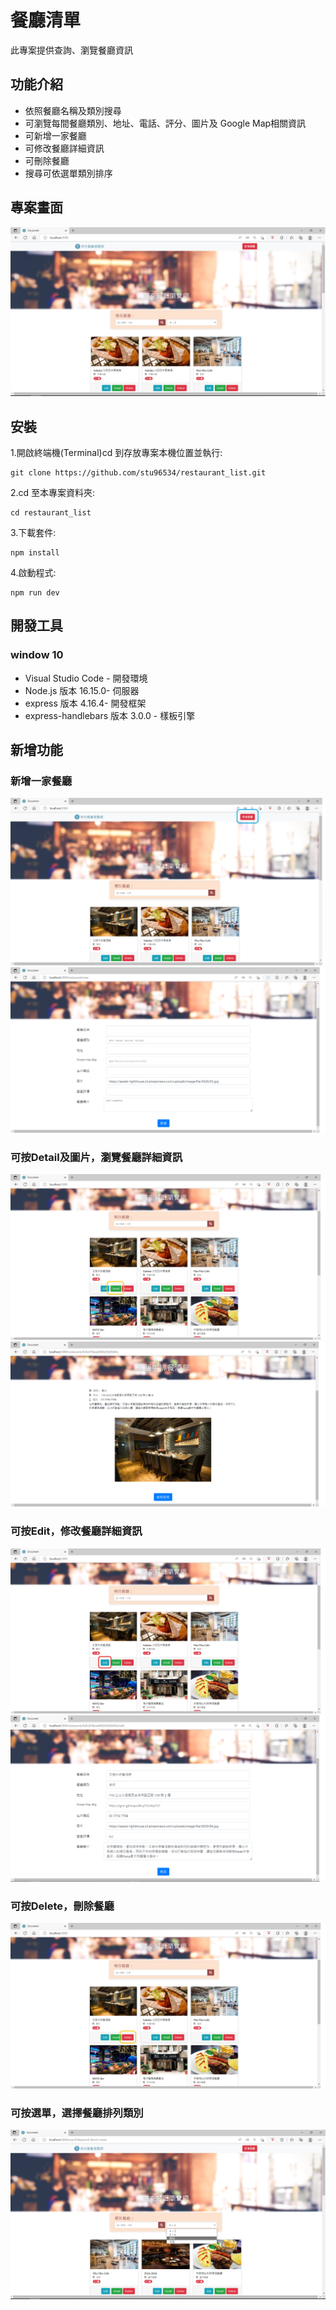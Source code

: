 # 餐廳清單
此專案提供查詢、瀏覽餐廳資訊

## 功能介紹
 - 依照餐廳名稱及類別搜尋
 - 可瀏覽每間餐廳類別、地址、電話、評分、圖片及 Google Map相關資訊
 - 可新增一家餐廳
 - 可修改餐廳詳細資訊
 - 可刪除餐廳
 - 搜尋可依選單類別排序

## 專案畫面

![首頁](https://github.com/stu96534/restaurant_list/blob/main/public/首頁.png)

## 安裝
1.開啟終端機(Terminal)cd 到存放專案本機位置並執行:

```
git clone https://github.com/stu96534/restaurant_list.git
```

2.cd 至本專案資料夾:

```
cd restaurant_list
```

3.下載套件:

```
npm install
```

4.啟動程式:

```
npm run dev
```
## 開發工具
### window 10
 - Visual Studio Code - 開發環境
 - Node.js 版本 16.15.0- 伺服器
 - express 版本 4.16.4- 開發框架
 - express-handlebars 版本 3.0.0 - 樣板引擎
 
 ## 新增功能
 ### 新增一家餐廳
 ![新增](https://github.com/stu96534/restaurant_list/blob/main/public/新增.png)
 ![新增](https://github.com/stu96534/restaurant_list/blob/main/public/新增2.png)
 ### 可按Detail及圖片，瀏覽餐廳詳細資訊
 ![詳細資料](https://github.com/stu96534/restaurant_list/blob/main/public/詳細資料.png)
 ![詳細資料](https://github.com/stu96534/restaurant_list/blob/main/public/詳細資料2.png)
 ### 可按Edit，修改餐廳詳細資訊
 ![修改](https://github.com/stu96534/restaurant_list/blob/main/public/修改.png)
 ![修改](https://github.com/stu96534/restaurant_list/blob/main/public/修改2.png)
 ### 可按Delete，刪除餐廳
 ![刪除](https://github.com/stu96534/restaurant_list/blob/main/public/刪除.png)
 ### 可按選單，選擇餐廳排列類別
 ![選單](https://github.com/stu96534/restaurant_list/blob/main/public/排序.png)
